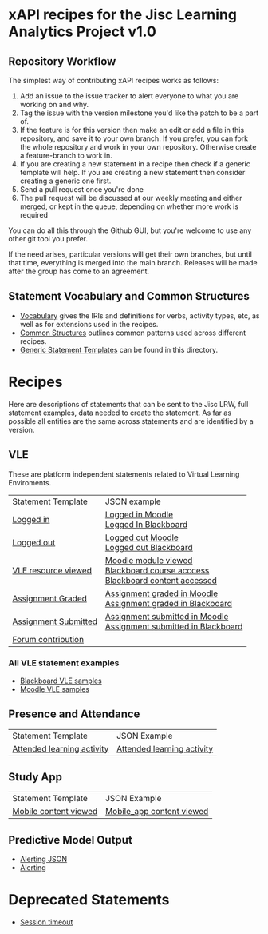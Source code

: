 # xAPI recipes for the Jisc Learning Analytics Project v1.0

## Repository Workflow
The simplest way of contributing xAPI recipes works as follows:

1. Add an issue to the issue tracker to alert everyone to what you are working on and why.
2. Tag the issue with the version milestone you'd like the patch to be a part of.
3. If the feature is for this version then make an edit or add a file in this repository, and save it to your own branch. If you prefer, you can fork the whole repository and work in your own repository. Otherwise create a feature-branch to work in.
4. If you are creating a new statement in a recipe then check if a generic template will help. If you are creating a new statement then consider creating a generic one first.
4. Send a pull request once you're done
5. The pull request will be discussed at our weekly meeting and either merged, or kept in the queue, depending on whether more work is required

You can do all this through the Github GUI, but you're welcome to use any other git tool you prefer.

If the need arises, particular versions will get their own branches, but until that time, everything is merged into the main branch. Releases will be made after the group has come to an agreement.

## Statement Vocabulary and Common Structures

* [Vocabulary](vocabulary.md) gives the IRIs and definitions for verbs, activity types, etc, as well as for extensions used in the recipes.
* [Common Structures](common_structures.md) outlines common patterns used across different recipes.
* [Generic Statement Templates](generic/index.md) can be found in this directory.

# Recipes
Here are descriptions of statements that can be sent to the Jisc LRW, full statement examples, data needed to create the statement.  As far as possible all entities are the same across statements and are identified by a version.

## VLE

These are platform independent statements related to Virtual Learning Enviroments.

<table>
<tr><td>Statement Template </td>   <td>JSON example</td> </tr>
<tr><td> <a href = "/recipes/vle/login.md">Logged in</a></td><td> <a href = "vle/moodle/login.js">Logged in Moodle </a> <br/><a href = "vle/blackboard/loggedin.json"> Logged In Blackboard   </a>   </td> </tr>                                                           
<tr><td> <a href = "/recipes/vle/logout.md">Logged out</a></td><td> <a href = "vle/moodle/logout.js">Logged out Moodle </a>  <br/> <a href = "vle/blackboard/loggedout.json"> Logged out Blackboard   </a>    </td> </tr>    
<tr><td> <a href = "/recipes/vle/Module-View.md">VLE resource viewed   </a></td><td><a href = "vle/moodle/moduleview.js">Moodle module viewed </a> <br/> <a href = "vle/blackboard/course_access.json"> Blackboard course acccess  </a> <br/> <a href="vle/blackboard/course_content_access.json">Blackboard content accessed</a></td> </tr>    
<tr><td> <a href =  "/recipes/vle/assignment-graded.md">Assignment Graded   </a></td><td> <a href = "vle/moodle/asssignment_graded.json">Assignment graded in Moodle</a><br/> <a href="vle/blackboard/asssignment_graded.json">Assignment graded in Blackboard </a>   </td></tr>    
<tr><td> <a href =  "/recipes/vle/assignment-submitted.md">Assignment Submitted  </a></td><td><a href = "vle/moodle/assignment_submitted.json">Assignment submitted in Moodle</a><br/> <a href="vle/blackboard/assignment_submitted.json">Assignment submitted in Blackboard</a>   </td></tr>    
<tr><td> <a href = "/recipes/vle/forum.md">Forum contribution</a></td><td> </td> </tr>                                                           
  
</table>

### All VLE statement examples
* [Blackboard VLE samples](vle/blackboard/Examples.md)
* [Moodle VLE samples](vle/moodle/examples.md)

## Presence and Attendance
<table>
<tr><td>Statement Template </td><td>JSON Example</td></tr>
<tr><td> <a href = "recipes/attendance/attendance.md">Attended learning activity </a></td><td><a href = "recipes/attendance.md#example">Attended learning activity </a></td> </tr>    
</table>

## Study App
<table>
<tr><td>Statement Template </td><td>JSON Example</td></tr>
<tr><td> <a href = "recipes/studyapps/mobile-app.md">Mobile content viewed </a></td><td><a href = "recipes/studyapps/mobile-app.md#example">Mobile_app content viewed </a></td> </tr>    
</table>

## Predictive Model Output
* [Alerting JSON](/lap/apereo/model_output.js)
* [Alerting](/lap/apereo/model_output.md)

# Deprecated Statements

- [Session timeout](/recipes/vle/Session-timeout.md)    
